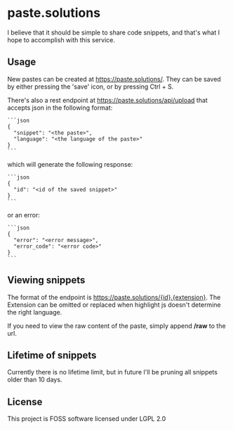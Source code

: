# paste.solutions

I believe that it should be simple to share code snippets, and that's what I hope to accomplish with this service.

## Usage

New pastes can be created at https://paste.solutions/.
They can be saved by either pressing the 'save' icon, or by pressing Ctrl + S.

There's also a rest endpoint at https://paste.solutions/api/upload that accepts json in the following format:

	```json
	{
	  "snippet": "<the paste>",
	  "language": "<the language of the paste>"
	}
	```

which will generate the following response:

	```json
	{
	  "id": "<id of the saved snippet>"
	}
	```

or an error:

	```json
	{
	  "error": "<error message>",
	  "error_code": "<error code>"
	}
	```

## Viewing snippets

The format of the endpoint is https://paste.solutions/{id}.{extension}.
The Extension can be omitted or replaced when highlight js doesn't determine the right language.

If you need to view the raw content of the paste, simply append **/raw** to the url. 


## Lifetime of snippets

Currently there is no lifetime limit, but in future I'll be pruning all snippets older than 10 days.

## License

This project is FOSS software licensed under LGPL 2.0